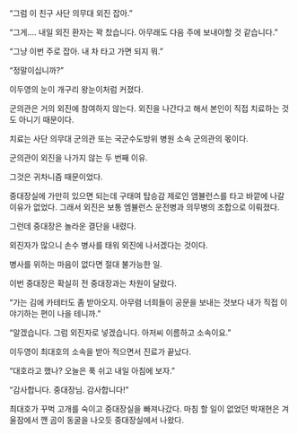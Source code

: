 “그럼 이 친구 사단 의무대 외진 잡아.”

“그게.... 내일 외진 환자는 꽉 찼습니다. 아무래도 다음 주에 보내야할 것 같습니다.”

“그냥 이번 주로 잡아. 내 차 타고 가면 되지 뭐.”

“정말이십니까?”

이두영의 눈이 개구리 왕눈이처럼 커졌다.

군의관은 거의 외진에 참여하지 않는다. 외진을 나간다고 해서 본인이 직접 치료하는 것도 아니기 때문이다.

치료는 사단 의무대 군의관 또는 국군수도방위 병원 소속 군의관의 몫이다.

군의관이 외진을 나가지 않는 두 번째 이유.

그것은 귀차니즘 때문이었다.

중대장실에 가만히 있으면 되는데 구태여 탑승감 제로인 앰뷸런스를 타고 바깥에 나갈 이유가 없었다. 그래서 외진은 보통 엠뷸런스 운전병과 의무병의 조합으로 이뤄졌다.

그런데 중대장은 놀라운 결단을 내렸다.

외진자가 많으니 손수 병사를 태워 외진에 나서겠다는 것이다.

병사를 위하는 마음이 없다면 절대 불가능한 일.

이번 중대장은 확실히 전 중대장과는 차원이 달랐다.

“가는 김에 카테터도 좀 받아오지. 아무렴 너희들이 공문을 보내는 것보다 내가 직접 이야기하는 편이 나을 테니까.”

“알겠습니다. 그럼 외진자로 넣겠습니다. 아저씨 이름하고 소속이요.”

이두영이 최대호의 소속을 받아 적으면서 진료가 끝났다.

“대호라고 했나? 오늘은 푹 쉬고 내일 아침에 보자.”

“감사합니다. 중대장님. 감사합니다!”

최대호가 꾸벅 고개를 숙이고 중대장실을 빠져나갔다. 마침 할 일이 없었던 박재현은 겨울잠에서 깬 곰이 동굴을 나오듯 중대장실에서 나왔다.
